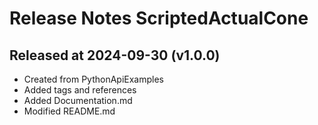 # Release Notes ScriptedActualCone

## Released at 2024-09-30 (v1.0.0)

* Created from PythonApiExamples
* Added tags and references
* Added Documentation.md
* Modified README.md